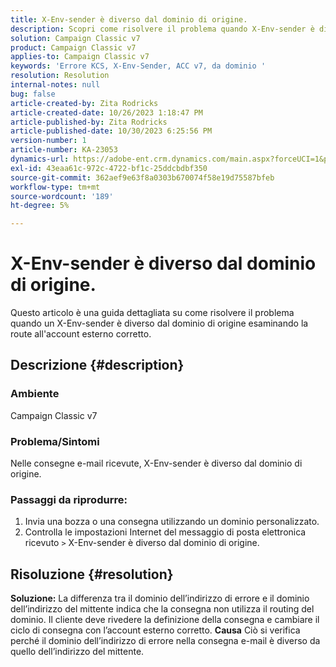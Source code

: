 ```yaml
---
title: X-Env-sender è diverso dal dominio di origine.
description: Scopri come risolvere il problema quando X-Env-sender è diverso dal dominio di origine. Modifica il ciclo di produzione con l’account esterno corretto.
solution: Campaign Classic v7
product: Campaign Classic v7
applies-to: Campaign Classic v7
keywords: 'Errore KCS, X-Env-Sender, ACC v7, da dominio '
resolution: Resolution
internal-notes: null
bug: false
article-created-by: Zita Rodricks
article-created-date: 10/26/2023 1:18:47 PM
article-published-by: Zita Rodricks
article-published-date: 10/30/2023 6:25:56 PM
version-number: 1
article-number: KA-23053
dynamics-url: https://adobe-ent.crm.dynamics.com/main.aspx?forceUCI=1&pagetype=entityrecord&etn=knowledgearticle&id=d912882f-0274-ee11-9ae7-6045bd006b4b
exl-id: 43eaa61c-972c-4722-bf1c-25ddcbdbf350
source-git-commit: 362aef9e63f8a0303b670074f58e19d75587bfeb
workflow-type: tm+mt
source-wordcount: '189'
ht-degree: 5%

---
```


# X-Env-sender è diverso dal dominio di origine.


Questo articolo è una guida dettagliata su come risolvere il problema quando un X-Env-sender è diverso dal dominio di origine esaminando la route all&#39;account esterno corretto.



## Descrizione {#description}


### <b>Ambiente</b>

Campaign Classic v7



### <b>Problema/Sintomi</b>

Nelle consegne e-mail ricevute, X-Env-sender è diverso dal dominio di origine.

### <b>Passaggi da riprodurre:</b>

1. Invia una bozza o una consegna utilizzando un dominio personalizzato.
2. Controlla le impostazioni Internet del messaggio di posta elettronica ricevuto `>`  X-Env-sender è diverso dal dominio di origine.



## Risoluzione {#resolution}

<b>Soluzione:</b>
La differenza tra il dominio dell’indirizzo di errore e il dominio dell’indirizzo del mittente indica che la consegna non utilizza il routing del dominio. Il cliente deve rivedere la definizione della consegna e cambiare il ciclo di consegna con l’account esterno corretto.
<b>Causa</b>
Ciò si verifica perché il dominio dell’indirizzo di errore nella consegna e-mail è diverso da quello dell’indirizzo del mittente.
